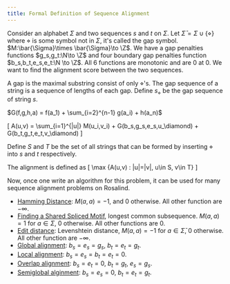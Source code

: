```yaml
---
title: Formal Definition of Sequence Alignment
---
```


Consider an alphabet $\Sigma$ and two sequences $s$ and $t$ on $\Sigma$. Let $\bar{\Sigma} = \Sigma\cup \{\diamond\}$ where $\diamond$ is some symbol not in $\Sigma$, it's called the gap symbol. $M:\bar{\Sigma}\times \bar{\Sigma}\to \Z$. We have a gap penalties functions $g_s,g_t:\N\to \Z$ and four boundary gap penalties function $b_s,b_t,e_s,e_t:\N \to \Z$. All 6 functions are monotonic and are $0$ at $0$. We want to find the alignment score between the two sequences.

A gap is the maximal substring consist of only $\diamond$'s. The gap sequence of a string is a sequence of lengths of each gap. Define $s_\diamond$ be the gap sequence of string $s$.

$G(f,g,h,a) = f(a_1) + \sum_{i=2}^{n-1} g(a_i) + h(a_n)$

\[
A(u,v) = \sum_{i=1}^{|u|} M(u_i,v_i) + G(b_s,g_s,e_s,u_\diamond) + G(b_t,g_t,e_t,v_\diamond)
\]

Define $S$ and $T$ be the set of all strings that can be formed by inserting $\diamond$ into $s$ and $t$ respectively.

The alignment is defined as 
\[
\max \{A(u,v) : |u|=|v|, u\in S, v\in T\}
\]

Now, once one write an algorithm for this problem, it can be used for many sequence alignment problems on Rosalind.

- [Hamming Distance](http://rosalind.info/problems/hamm/): $M(a,a)=-1$, and $0$ otherwise. All other function are $-\infty$.
- [Finding a Shared Spliced Motif](http://rosalind.info/problems/lcsq/), longest common subsequence. $M(a,a)=1$ for $a\in \Sigma$, $0$ otherwise. All other functions are $0$.
- [Edit distance](http://rosalind.info/problems/edit/): Levenshtein distance, $M(a,a)=-1$ for $a\in \bar{\Sigma}$, $0$ otherwise. All other function are $-\infty$.
- [Global alignment](http://rosalind.info/problems/glob/): $b_s=e_s=g_s$, $b_t=e_t=g_t$.
- [Local alignment](http://rosalind.info/problems/loca/): $b_s=e_s=b_t=e_t=0$.
- [Overlap alignment](http://rosalind.info/problems/oap/): $b_s=e_t=0$, $b_t=g_t$, $e_s=g_s$.
- [Semiglobal alginment](http://rosalind.info/problems/smgb/): $b_s=e_s=0$, $b_t=e_t=g_t$.
